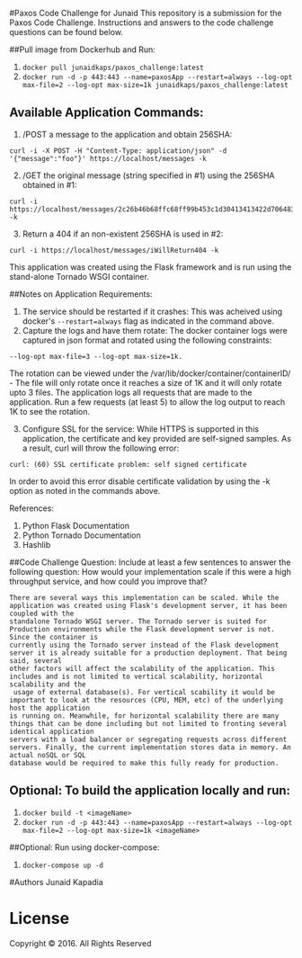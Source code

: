 #Paxos Code Challenge for Junaid 
This repository is a submission for the Paxos Code Challenge. Instructions and answers to the code challenge questions can be found below. 

##Pull image from Dockerhub and Run:
1. ```docker pull junaidkaps/paxos_challenge:latest```
2. ```docker run -d -p 443:443 --name=paxosApp --restart=always --log-opt max-file=2 --log-opt max-size=1k junaidkaps/paxos_challenge:latest```

## Available Application Commands: 
 
1. /POST a message to the application and obtain 256SHA: 
```
curl -i -X POST -H "Content-Type: application/json" -d '{"message":"foo"}' https://localhost/messages -k
```
2. /GET the original message (string specified in #1) using the 256SHA obtained in #1: 
```
curl -i https://localhost/messages/2c26b46b68ffc68ff99b453c1d30413413422d706483bfa0f98a5e886266e7ae -k
```
3. Return a 404 if an non-existent 256SHA is used in #2: 
```
curl -i https://localhost/messages/iWillReturn404 -k
```

This application was created using the Flask framework and is run using the stand-alone Tornado WSGI container. 

##Notes on Application Requirements: 
1. The service should be restarted if it crashes: This was acheived using docker's ```--restart=always``` flag as indicated in the command above. 
2. Capture the logs and have them rotate: The docker container logs were captured in json format and rotated using the following constraints: 
```
--log-opt max-file=3 --log-opt max-size=1k.
```
The rotation can be viewed under the /var/lib/docker/container/containerID/ - The file will only rotate once it reaches a size of 1K and it will only rotate upto 3 files. 
The application logs all requests that are made to the application. Run a few requests (at least 5)  to allow the log output to reach 1K to see the rotation. 

3. Configure SSL for the service: While HTTPS is supported in this application, the certificate and key provided are self-signed samples. As a result, curl will throw
the following error: 
```
curl: (60) SSL certificate problem: self signed certificate
``` 
In order to avoid this error disable certificate validation by using the -k option as noted in the commands above. 

References: 
1. Python Flask Documentation 
2. Python Tornado Documentation 
3. Hashlib

##Code Challenge Question: 
Include at least a few sentences to answer the following question: How would your
implementation scale if this were a high throughput service, and how could you improve
that?

```
There are several ways this implementation can be scaled. While the application was created using Flask's development server, it has been coupled with the 
standalone Tornado WSGI server. The Tornado server is suited for Production environments while the Flask development server is not. Since the container is 
currently using the Tornado server instead of the Flask development server it is already suitable for a production deployment. That being said, several 
other factors will affect the scalability of the application. This includes and is not limited to vertical scalability, horizontal scalability and the
 usage of external database(s). For vertical scability it would be important to look at the resources (CPU, MEM, etc) of the underlying host the application 
is running on. Meanwhile, for horizontal scalability there are many things that can be done including but not limited to fronting several identical application 
servers with a load balancer or segregating requests across different servers. Finally, the current implementation stores data in memory. An actual noSQL or SQL 
database would be required to make this fully ready for production. 
```
## Optional: To build the application locally and run: 
1. ```docker build -t <imageName>```
2. ```docker run -d -p 443:443 --name=paxosApp --restart=always --log-opt max-file=2 --log-opt max-size=1k <imageName>```

##Optional: Run using docker-compose: 
1. ```docker-compose up -d```

#Authors
Junaid Kapadia 

# License
Copyright © 2016. All Rights Reserved


